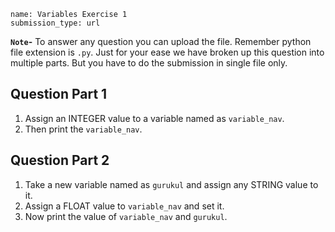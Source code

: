 ```ngMeta
name: Variables Exercise 1
submission_type: url
```

**`Note`-**  To answer any question you can upload the file. Remember python file extension is `.py`. Just for your ease we have broken up this question into multiple parts. But you have to do the submission in single file only.

## Question Part 1

1. Assign an INTEGER value to a variable named as `variable_nav`.
2. Then print the `variable_nav`.

## Question Part 2
  
1. Take a new variable named as `gurukul` and assign any STRING value to it.  
2. Assign a FLOAT value to `variable_nav` and set it.  
3. Now print the value of `variable_nav` and `gurukul`.
